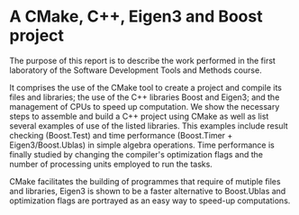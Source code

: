 # A CMake, C++, Eigen3 and Boost project
The purpose of this report is to describe the work performed in the first laboratory of the Software Development Tools and Methods course.

It comprises the use of the CMake tool to create a project and compile its files and libraries; the use of the C++ libraries Boost and Eigen3; and the management of CPUs to speed up computation. We show the necessary steps to assemble and build a C++ project using CMake as well as list several examples of use of the listed libraries. This examples include result checking (Boost.Test) and time performance (Boost.Timer + Eigen3/Boost.Ublas) in simple algebra operations. Time performance is finally studied by changing the compiler's optimization flags and the number of processing units employed to run the tasks.

CMake facilitates the building of programmes that require of mutiple files and libraries, Eigen3 is shown to be a faster alternative to Boost.Ublas and optimization flags are portrayed as an easy way to speed-up computations.
